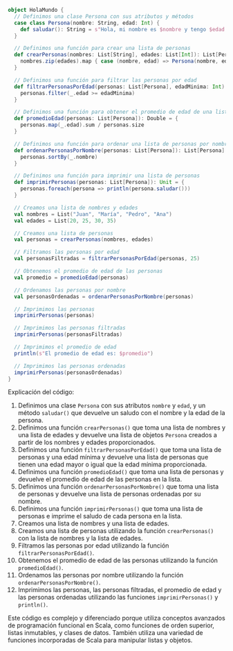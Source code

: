 ```scala
object HolaMundo {
  // Definimos una clase Persona con sus atributos y métodos
  case class Persona(nombre: String, edad: Int) {
    def saludar(): String = s"Hola, mi nombre es $nombre y tengo $edad años."
  }

  // Definimos una función para crear una lista de personas
  def crearPersonas(nombres: List[String], edades: List[Int]): List[Persona] = {
    nombres.zip(edades).map { case (nombre, edad) => Persona(nombre, edad) }
  }

  // Definimos una función para filtrar las personas por edad
  def filtrarPersonasPorEdad(personas: List[Persona], edadMinima: Int): List[Persona] = {
    personas.filter(_.edad >= edadMinima)
  }

  // Definimos una función para obtener el promedio de edad de una lista de personas
  def promedioEdad(personas: List[Persona]): Double = {
    personas.map(_.edad).sum / personas.size
  }

  // Definimos una función para ordenar una lista de personas por nombre
  def ordenarPersonasPorNombre(personas: List[Persona]): List[Persona] = {
    personas.sortBy(_.nombre)
  }

  // Definimos una función para imprimir una lista de personas
  def imprimirPersonas(personas: List[Persona]): Unit = {
    personas.foreach(persona => println(persona.saludar()))
  }

  // Creamos una lista de nombres y edades
  val nombres = List("Juan", "María", "Pedro", "Ana")
  val edades = List(20, 25, 30, 35)

  // Creamos una lista de personas
  val personas = crearPersonas(nombres, edades)

  // Filtramos las personas por edad
  val personasFiltradas = filtrarPersonasPorEdad(personas, 25)

  // Obtenemos el promedio de edad de las personas
  val promedio = promedioEdad(personas)

  // Ordenamos las personas por nombre
  val personasOrdenadas = ordenarPersonasPorNombre(personas)

  // Imprimimos las personas
  imprimirPersonas(personas)

  // Imprimimos las personas filtradas
  imprimirPersonas(personasFiltradas)

  // Imprimimos el promedio de edad
  println(s"El promedio de edad es: $promedio")

  // Imprimimos las personas ordenadas
  imprimirPersonas(personasOrdenadas)
}
```

Explicación del código:

1. Definimos una clase `Persona` con sus atributos `nombre` y `edad`, y un método `saludar()` que devuelve un saludo con el nombre y la edad de la persona.
2. Definimos una función `crearPersonas()` que toma una lista de nombres y una lista de edades y devuelve una lista de objetos `Persona` creados a partir de los nombres y edades proporcionados.
3. Definimos una función `filtrarPersonasPorEdad()` que toma una lista de personas y una edad mínima y devuelve una lista de personas que tienen una edad mayor o igual que la edad mínima proporcionada.
4. Definimos una función `promedioEdad()` que toma una lista de personas y devuelve el promedio de edad de las personas en la lista.
5. Definimos una función `ordenarPersonasPorNombre()` que toma una lista de personas y devuelve una lista de personas ordenadas por su nombre.
6. Definimos una función `imprimirPersonas()` que toma una lista de personas e imprime el saludo de cada persona en la lista.
7. Creamos una lista de nombres y una lista de edades.
8. Creamos una lista de personas utilizando la función `crearPersonas()` con la lista de nombres y la lista de edades.
9. Filtramos las personas por edad utilizando la función `filtrarPersonasPorEdad()`.
10. Obtenemos el promedio de edad de las personas utilizando la función `promedioEdad()`.
11. Ordenamos las personas por nombre utilizando la función `ordenarPersonasPorNombre()`.
12. Imprimimos las personas, las personas filtradas, el promedio de edad y las personas ordenadas utilizando las funciones `imprimirPersonas()` y `println()`.

Este código es complejo y diferenciado porque utiliza conceptos avanzados de programación funcional en Scala, como funciones de orden superior, listas inmutables, y clases de datos. También utiliza una variedad de funciones incorporadas de Scala para manipular listas y objetos.
